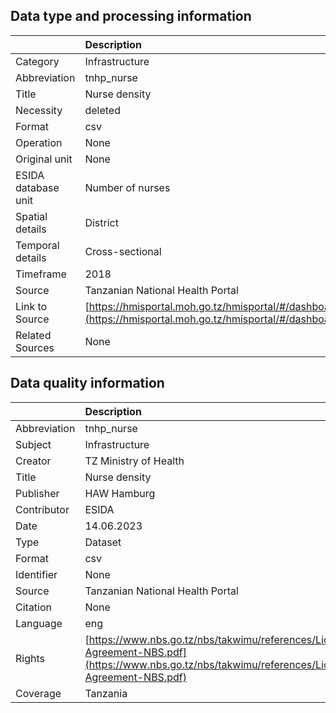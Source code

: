 ## Data type and processing information 

|                     | Description                                                                                                                                                                |
|:--------------------|:---------------------------------------------------------------------------------------------------------------------------------------------------------------------------|
| Category            | Infrastructure                                                                                                                                                             |
| Abbreviation        | tnhp_nurse                                                                                                                                                                 |
| Title               | Nurse density                                                                                                                                                              |
| Necessity           | deleted                                                                                                                                                                    |
| Format              | csv                                                                                                                                                                        |
| Operation           | None                                                                                                                                                                       |
| Original unit       | None                                                                                                                                                                       |
| ESIDA database unit | Number of nurses                                                                                                                                                           |
| Spatial details     | District                                                                                                                                                                   |
| Temporal details    | Cross-sectional                                                                                                                                                            |
| Timeframe           | 2018                                                                                                                                                                       |
| Source              | Tanzanian National Health Portal                                                                                                                                           |
| Link to Source      | [https://hmisportal.moh.go.tz/hmisportal/#/dashboards/routine/hmisportal_hwJNMC3LrPd](https://hmisportal.moh.go.tz/hmisportal/#/dashboards/routine/hmisportal_hwJNMC3LrPd) |
| Related Sources     | None                                                                                                                                                                       |

## Data quality information 

|              | Description                                                                                                                                      |
|:-------------|:-------------------------------------------------------------------------------------------------------------------------------------------------|
| Abbreviation | tnhp_nurse                                                                                                                                       |
| Subject      | Infrastructure                                                                                                                                   |
| Creator      | TZ Ministry of Health                                                                                                                            |
| Title        | Nurse density                                                                                                                                    |
| Publisher    | HAW Hamburg                                                                                                                                      |
| Contributor  | ESIDA                                                                                                                                            |
| Date         | 14.06.2023                                                                                                                                       |
| Type         | Dataset                                                                                                                                          |
| Format       | csv                                                                                                                                              |
| Identifier   | None                                                                                                                                             |
| Source       | Tanzanian National Health Portal                                                                                                                 |
| Citation     | None                                                                                                                                             |
| Language     | eng                                                                                                                                              |
| Rights       | [https://www.nbs.go.tz/nbs/takwimu/references/Licence-Agreement-NBS.pdf](https://www.nbs.go.tz/nbs/takwimu/references/Licence-Agreement-NBS.pdf) |
| Coverage     | Tanzania                                                                                                                                         |